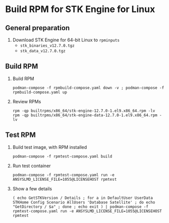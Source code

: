 # Build RPM for STK Engine for Linux


## General preparation

1. Download STK Engine for 64-bit Linux to `rpminputs`
   * `stk_binaries_v12.7.0.tgz`
   * `stk_data_v12.7.0.tgz`


## Build RPM

1. Build RPM

   ```shell
   podman-compose -f rpmbuild-compose.yaml down -v ; podman-compose -f rpmbuild-compose.yaml up
   ```

2. Review RPMs

   ```shell
   rpm -qp builtrpms/x86_64/stk-engine-12.7.0-1.el9.x86_64.rpm -lv
   rpm -qp builtrpms/x86_64/stk-engine-data-12.7.0-1.el9.x86_64.rpm -lv
   ```


## Test RPM

1. Build test image, with RPM installed

   ```shell
   podman-compose -f rpmtest-compose.yaml build
   ```

2. Run test container

   ```shell
   podman-compose -f rpmtest-compose.yaml run -e ANSYSLMD_LICENSE_FILE=1055@LICENSEHOST rpmtest
   ```

3. Show a few details

   ```shell
   ( echo GetSTKVersion / Details ; for a in DefaultUser UserData STKHome Config Scenario AllUsers 'Database Satellite' ; do echo "GetDirectory / $a" ; done ; echo exit ) | podman-compose -f rpmtest-compose.yaml run -e ANSYSLMD_LICENSE_FILE=1055@LICENSEHOST rpmtest
   ```
